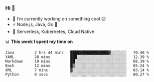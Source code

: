 ### Hi 👋

<!--
**nodejh/nodejh** is a ✨ _special_ ✨ repository because its `README.md` (this file) appears on your GitHub profile.

Here are some ideas to get you started:

- 🔭 I’m currently working on ...
- 🌱 I’m currently learning ...
- 👯 I’m looking to collaborate on ...
- 🤔 I’m looking for help with ...
- 💬 Ask me about ...
- 📫 How to reach me: ...
- 😄 Pronouns: ...
- ⚡ Fun fact: ...
-->

- 🔭 I’m currently working on something cool :wink:
- ⚡ Node.js, Java, Go :thought_balloon:
- 🤖 Serverless, Kubernetes, Cloud Native

📊 **This week I spent my time on**

<!--START_SECTION:waka-->

```text
Java         2 hrs 44 mins   █████████████████▓░░░░░░░   70.48 %
YAML         28 mins         ███░░░░░░░░░░░░░░░░░░░░░░   12.39 %
Markdown     19 mins         ██░░░░░░░░░░░░░░░░░░░░░░░   08.39 %
Bash         12 mins         █▒░░░░░░░░░░░░░░░░░░░░░░░   05.24 %
XML          7 mins          ▓░░░░░░░░░░░░░░░░░░░░░░░░   03.14 %
Python       0 secs          ░░░░░░░░░░░░░░░░░░░░░░░░░   00.27 %
```

<!--END_SECTION:waka-->


<!--
:traffic_light: **Visitors**

![visitors](https://visitor-badge.glitch.me/badge?page_id=nodejh.nodejh)
-->
